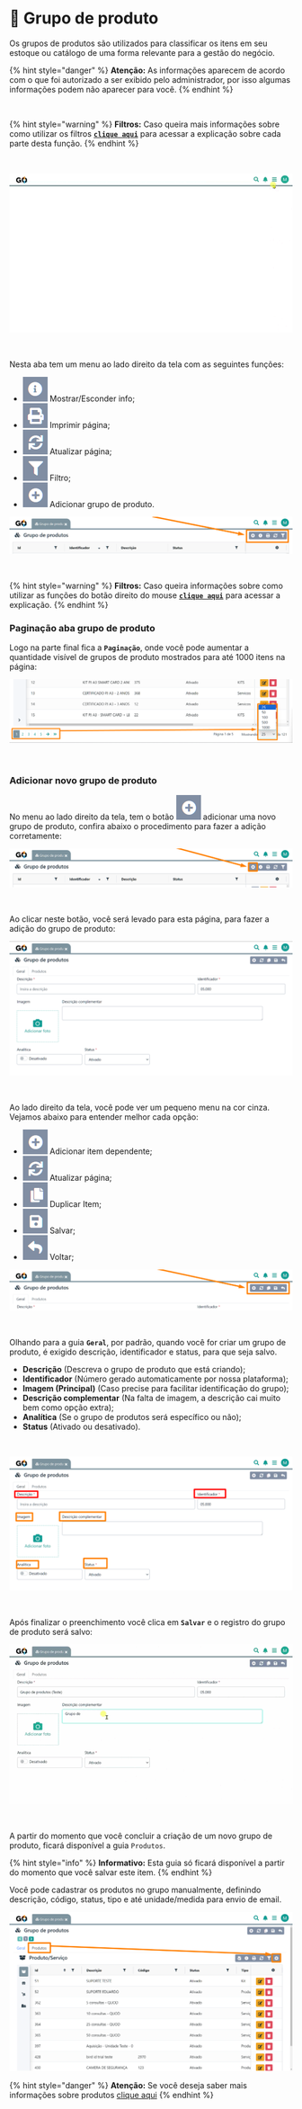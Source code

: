 # 🧩 Grupo de produto

Os grupos de produtos são utilizados para classificar os itens em seu estoque ou catálogo de uma forma relevante para a gestão do negócio. 

{% hint style="danger" %}
**Atenção:** As informações aparecem de acordo com o que foi autorizado a ser exibido pelo administrador, por isso algumas informações podem não aparecer para você.
{% endhint %}

<br>

{% hint style="warning" %}
**Filtros:** Caso queira mais informações sobre como utilizar os filtros [**`clique aqui`**](/erp-v2/primeiro_acesso/filtros.md) para acessar a explicação sobre cada parte desta função.
{% endhint %}

<br>

![](/erp-v2/assets/modulos/grupo_produto/aba_grupo_produto.gif)

<br>

Nesta aba tem um menu ao lado direito da tela com as seguintes funções:

- <img src="/erp-v2/assets/icon_exibir.png" alt="" data-size="line"> Mostrar/Esconder info;
- <img src="/erp-v2/assets/icon_imprimir.png" alt="" data-size="line"> Imprimir página;
- <img src="/erp-v2/assets/icon_atualizar.png" alt="" data-size="line"> Atualizar página;
- <img src="/erp-v2/assets/icon_filtro.png" alt="" data-size="line"> Filtro;
- <img src="/erp-v2/assets/icon_add.png" alt="" data-size="line"> Adicionar grupo de produto.

![](/erp-v2/assets/modulos/grupo_produto/aba_grupo_produto_menu.png)

<br>

{% hint style="warning" %}
**Filtros:** Caso queira informações sobre como utilizar as funções do botão direito do mouse [**`clique aqui`**](/erp-v2/primeiro_acesso/filtros.md) para acessar a explicação.
{% endhint %}

### Paginação aba grupo de produto

Logo na parte final fica a **`Paginação`**, onde você pode aumentar a quantidade visível de grupos de produto mostrados para até 1000 itens na página:

![](/erp-v2/assets/modulos/servicos/aba_servicos_paginacao.png)

<br>

### Adicionar novo grupo de produto

No menu ao lado direito da tela, tem o botão <img src="/erp-v2/assets/icon_add.png" alt="" data-size="line"> adicionar uma novo grupo de produto, confira abaixo o procedimento para fazer a adição corretamente:

![](/erp-v2/assets/modulos/grupo_produto/aba_grupo_produto_add.png)

<br>

Ao clicar neste botão, você será levado para esta página, para fazer a adição do grupo de produto:

![](/erp-v2/assets/modulos/grupo_produto/aba_grupo_produto_add_inicio.png)

<br>

Ao lado direito da tela, você pode ver um pequeno menu na cor cinza. Vejamos abaixo para entender melhor cada opção:

- <img src="/erp-v2/assets/icon_add.png" alt="" data-size="line"> Adicionar item dependente;
- <img src="/erp-v2/assets/icon_atualizar.png" alt="" data-size="line"> Atualizar página;
- <img src="/erp-v2/assets/icon_duplicar.png" alt="" data-size="line"> Duplicar Item;
- <img src="/erp-v2/assets/icon_salvar.png" alt="" data-size="line"> Salvar;
- <img src="/erp-v2/assets/icon_voltar.png" alt="" data-size="line"> Voltar;

![](/erp-v2/assets/modulos/grupo_produto/aba_grupo_produto_add_menu.png)

<br>

Olhando para a guia **`Geral`**, por padrão, quando você for criar um grupo de produto, é exigido descrição, identificador e status, para que seja salvo. 

- **Descrição** (Descreva o grupo de produto que está criando);
- **Identificador** (Número gerado automaticamente por nossa plataforma);
- **Imagem (Principal)** (Caso precise para facilitar identificação do grupo);
- **Descrição complementar** (Na falta de imagem, a descrição cai muito bem como opção extra);
- **Analítica** (Se o grupo de produtos será específico ou não);
- **Status** (Ativado ou desativado).

<br>

![](/erp-v2/assets/modulos/grupo_produto/aba_grupo_produto_add_produto_itens.png)

<br>

Após finalizar o preenchimento você clica em **`Salvar`** e o registro do grupo de produto será salvo:

![](/erp-v2/assets/modulos/grupo_produto/aba_grupo_produto_add_produto_salvar.gif)

<br>

A partir do momento que você concluir a criação de um novo grupo de produto, ficará disponível a guia `Produtos`.

{% hint style="info" %}
**Informativo:** Esta guia só ficará disponível a partir do momento que você salvar este item.
{% endhint %}

Você pode cadastrar os produtos no grupo manualmente, definindo descrição, código, status, tipo e até unidade/medida para envio de email.

![](/erp-v2/assets/modulos/grupo_produto/aba_grupo_produto_add_produto_guia_estoque.png)

{% hint style="danger" %}
**Atenção:** Se você deseja saber mais informações sobre produtos [clique aqui](/erp-v2/modulos/produtos_servicos/produtos.md)
{% endhint %}

<br>